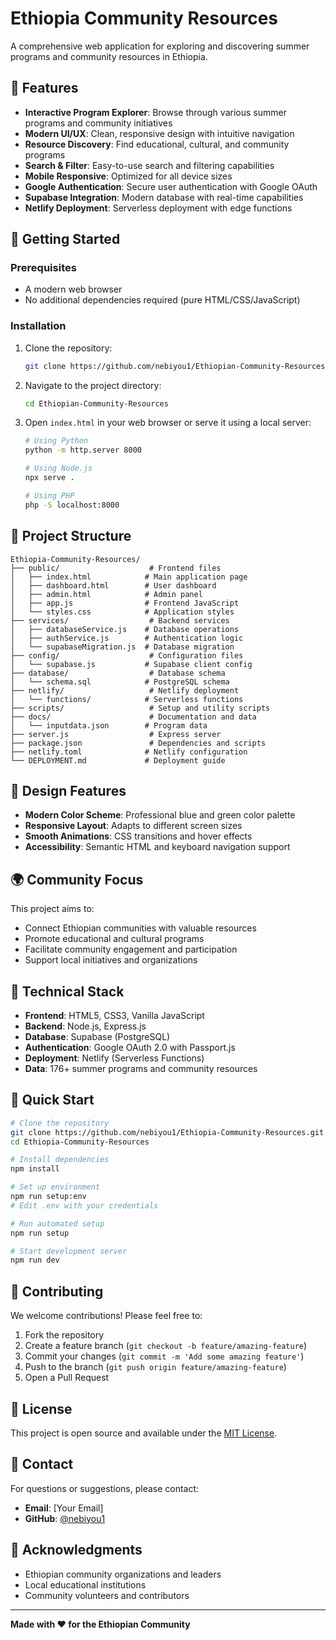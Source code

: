 # Ethiopia Community Resources

A comprehensive web application for exploring and discovering summer programs and community resources in Ethiopia.

## 🌟 Features

- **Interactive Program Explorer**: Browse through various summer programs and community initiatives
- **Modern UI/UX**: Clean, responsive design with intuitive navigation
- **Resource Discovery**: Find educational, cultural, and community programs
- **Search & Filter**: Easy-to-use search and filtering capabilities
- **Mobile Responsive**: Optimized for all device sizes
- **Google Authentication**: Secure user authentication with Google OAuth
- **Supabase Integration**: Modern database with real-time capabilities
- **Netlify Deployment**: Serverless deployment with edge functions

## 🚀 Getting Started

### Prerequisites

- A modern web browser
- No additional dependencies required (pure HTML/CSS/JavaScript)

### Installation

1. Clone the repository:
   ```bash
   git clone https://github.com/nebiyou1/Ethiopian-Community-Resources.git
   ```

2. Navigate to the project directory:
   ```bash
   cd Ethiopian-Community-Resources
   ```

3. Open `index.html` in your web browser or serve it using a local server:
   ```bash
   # Using Python
   python -m http.server 8000
   
   # Using Node.js
   npx serve .
   
   # Using PHP
   php -S localhost:8000
   ```

## 📁 Project Structure

```
Ethiopia-Community-Resources/
├── public/                    # Frontend files
│   ├── index.html            # Main application page
│   ├── dashboard.html        # User dashboard
│   ├── admin.html            # Admin panel
│   ├── app.js                # Frontend JavaScript
│   └── styles.css            # Application styles
├── services/                  # Backend services
│   ├── databaseService.js    # Database operations
│   ├── authService.js        # Authentication logic
│   └── supabaseMigration.js  # Database migration
├── config/                    # Configuration files
│   └── supabase.js           # Supabase client config
├── database/                  # Database schema
│   └── schema.sql            # PostgreSQL schema
├── netlify/                   # Netlify deployment
│   └── functions/            # Serverless functions
├── scripts/                   # Setup and utility scripts
├── docs/                      # Documentation and data
│   └── inputdata.json        # Program data
├── server.js                  # Express server
├── package.json               # Dependencies and scripts
├── netlify.toml              # Netlify configuration
└── DEPLOYMENT.md             # Deployment guide
```

## 🎨 Design Features

- **Modern Color Scheme**: Professional blue and green color palette
- **Responsive Layout**: Adapts to different screen sizes
- **Smooth Animations**: CSS transitions and hover effects
- **Accessibility**: Semantic HTML and keyboard navigation support

## 🌍 Community Focus

This project aims to:
- Connect Ethiopian communities with valuable resources
- Promote educational and cultural programs
- Facilitate community engagement and participation
- Support local initiatives and organizations

## 🔧 Technical Stack

- **Frontend**: HTML5, CSS3, Vanilla JavaScript
- **Backend**: Node.js, Express.js
- **Database**: Supabase (PostgreSQL)
- **Authentication**: Google OAuth 2.0 with Passport.js
- **Deployment**: Netlify (Serverless Functions)
- **Data**: 176+ summer programs and community resources

## 🚀 Quick Start

```bash
# Clone the repository
git clone https://github.com/nebiyou1/Ethiopia-Community-Resources.git
cd Ethiopia-Community-Resources

# Install dependencies
npm install

# Set up environment
npm run setup:env
# Edit .env with your credentials

# Run automated setup
npm run setup

# Start development server
npm run dev
```

## 🤝 Contributing

We welcome contributions! Please feel free to:

1. Fork the repository
2. Create a feature branch (`git checkout -b feature/amazing-feature`)
3. Commit your changes (`git commit -m 'Add some amazing feature'`)
4. Push to the branch (`git push origin feature/amazing-feature`)
5. Open a Pull Request

## 📝 License

This project is open source and available under the [MIT License](LICENSE).

## 📧 Contact

For questions or suggestions, please contact:
- **Email**: [Your Email]
- **GitHub**: [@nebiyou1](https://github.com/nebiyou1)

## 🙏 Acknowledgments

- Ethiopian community organizations and leaders
- Local educational institutions
- Community volunteers and contributors

---

**Made with ❤️ for the Ethiopian Community**
